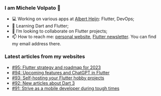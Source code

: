 ### I am Michele Volpato 👋

- 💻 Working on various apps at [Albert Heijn](https://github.com/RoyalAholdDelhaize): Flutter, DevOps;
- 🌱 Learning Dart and Flutter;
- 📱 I’m looking to collaborate on Flutter projects;
- 📫 How to reach me: [personal website](https://volpato.dev), [Flutter newsletter](https://flutternewsletter.volpato.dev). You can find my email address there.

### Latest articles from my websites

<!-- BLOG-POST-LIST:START -->
- [#95: Flutter strategy and roadmap for 2023](https://flutternewsletter.volpato.dev/news/95-flutter-strategy-and-roadmap-for-2023/)
- [#94: Upcoming features and ChatGPT in Flutter](https://flutternewsletter.volpato.dev/news/94-upcoming-features-and-chatgpt-in-flutter/)
- [#93: Self-hosting your Flutter hobby projects](https://flutternewsletter.volpato.dev/news/93-self-hosting-your-flutter-hobby-projects/)
- [#92: New articles about Dart 3](https://flutternewsletter.volpato.dev/news/92-new-articles-about-dart-3/)
- [#91: Strive as a mobile developer during tough times](https://flutternewsletter.volpato.dev/news/91-strive-as-a-mobile-developer-during-tough-times/)
<!-- BLOG-POST-LIST:END -->
